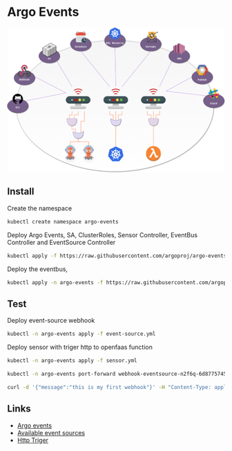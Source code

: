 # Argo Events

![argo events](https://raw.githubusercontent.com/argoproj/argo-events/master/docs/assets/argo-events-top-level.png)


## Install
Create the namespace

```sh
kubectl create namespace argo-events
```

Deploy Argo Events, SA, ClusterRoles, Sensor Controller, EventBus Controller and EventSource Controller

```sh
kubectl apply -f https://raw.githubusercontent.com/argoproj/argo-events/stable/manifests/install.yaml
```

Deploy the eventbus,
```sh
kubectl apply -n argo-events -f https://raw.githubusercontent.com/argoproj/argo
```


## Test
Deploy event-source webhook
```sh
kubectl -n argo-events apply -f event-source.yml
```

Deploy sensor with triger http to openfaas function
```sh
kubectl -n argo-events apply -f sensor.yml
```

```sh
kubectl -n argo-events port-forward webhook-eventsource-n2f6q-6d8775745c-pqmvb 12000:12000
```

```sh
curl -d '{"message":"this is my first webhook"}' -H "Content-Type: application/json" -X POST http://localhost:12000/example
```

## Links
- [Argo events](https://argoproj.github.io/projects/argo-events/)
- [Available event sources](https://argoproj.github.io/argo-events/concepts/event_source/)
- [Http Triger](https://argoproj.github.io/argo-events/triggers/http-trigger/)